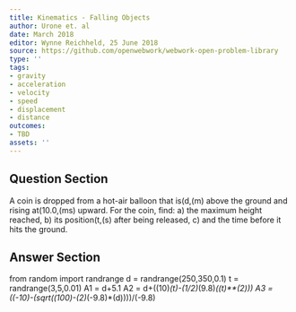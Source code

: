 ```yaml
---
title: Kinematics - Falling Objects
author: Urone et. al
date: March 2018
editor: Wynne Reichheld, 25 June 2018
source: https://github.com/openwebwork/webwork-open-problem-library
type: ''
tags:
- gravity
- acceleration
- velocity
- speed
- displacement
- distance
outcomes:
- TBD
assets: ''
---
```


## Question Section 

A coin is dropped from a hot-air balloon that is(d,(m) above the ground and rising at(10.0,(ms) upward. For the coin, find:
a) the maximum height reached,
b)  its position(t,(s) after being released,
c) and the time before it hits the ground.

## Answer Section

from random import randrange
d = randrange(250,350,0.1)
t = randrange(3,5,0.01)
A1 = d+5.1
A2 = d+((10)*(t)-(1/2)*(9.8)*((t)**(2)))
A3 = ((-10)-(sqrt((100)-(2)*(-9.8)*(d))))/(-9.8)